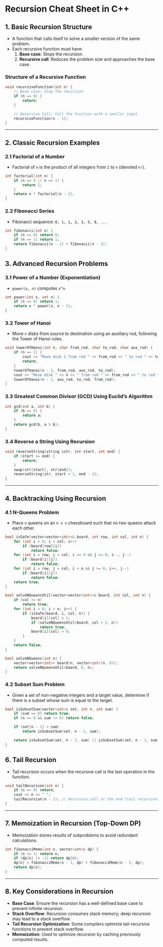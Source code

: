 
# Recursion Cheat Sheet in C++

## 1. Basic Recursion Structure

- A function that calls itself to solve a smaller version of the same problem.
- Each recursive function must have:
  1. **Base case**: Stops the recursion.
  2. **Recursive call**: Reduces the problem size and approaches the base case.

### Structure of a Recursive Function

```cpp
void recursiveFunction(int n) {
    // Base Case: Stop the recursion
    if (n == 0) {
        return;
    }

    // Recursive Call: Call the function with a smaller input
    recursiveFunction(n - 1);
}
```

---

## 2. Classic Recursion Examples

### 2.1 Factorial of a Number

- Factorial of `n` is the product of all integers from `1` to `n` (denoted `n!`).
```cpp
int factorial(int n) {
    if (n == 0 || n == 1) {
        return 1;
    }
    return n * factorial(n - 1);
}
```

### 2.2 Fibonacci Series

- Fibonacci sequence: `0, 1, 1, 2, 3, 5, 8, ...`
```cpp
int fibonacci(int n) {
    if (n == 0) return 0;
    if (n == 1) return 1;
    return fibonacci(n - 1) + fibonacci(n - 2);
}
```



## 3. Advanced Recursion Problems

### 3.1 Power of a Number (Exponentiation)

- `power(x, n)` computes `x^n`.
```cpp
int power(int x, int n) {
    if (n == 0) return 1;
    return x * power(x, n - 1);
}
```

### 3.2 Tower of Hanoi

- Move `n` disks from source to destination using an auxiliary rod, following the Tower of Hanoi rules.
```cpp
void towerOfHanoi(int n, char from_rod, char to_rod, char aux_rod) {
    if (n == 1) {
        cout << "Move disk 1 from rod " << from_rod << " to rod " << to_rod << endl;
        return;
    }
    towerOfHanoi(n - 1, from_rod, aux_rod, to_rod);
    cout << "Move disk " << n << " from rod " << from_rod << " to rod " << to_rod << endl;
    towerOfHanoi(n - 1, aux_rod, to_rod, from_rod);
}
```

### 3.3 Greatest Common Divisor (GCD) Using Euclid’s Algorithm

```cpp
int gcd(int a, int b) {
    if (b == 0) {
        return a;
    }
    return gcd(b, a % b);
}
```

### 3.4 Reverse a String Using Recursion

```cpp
void reverseString(string &str, int start, int end) {
    if (start >= end) {
        return;
    }
    swap(str[start], str[end]);
    reverseString(str, start + 1, end - 1);
}
```

---

## 4. Backtracking Using Recursion

### 4.1 N-Queens Problem

- Place `n` queens on an `n x n` chessboard such that no two queens attack each other.
```cpp
bool isSafe(vector<vector<int>>& board, int row, int col, int n) {
    for (int i = 0; i < col; i++)
        if (board[row][i])
            return false;
    for (int i = row, j = col; i >= 0 && j >= 0; i--, j--)
        if (board[i][j])
            return false;
    for (int i = row, j = col; i < n && j >= 0; i++, j--)
        if (board[i][j])
            return false;
    return true;
}

bool solveNQueensUtil(vector<vector<int>>& board, int col, int n) {
    if (col >= n)
        return true;
    for (int i = 0; i < n; i++) {
        if (isSafe(board, i, col, n)) {
            board[i][col] = 1;
            if (solveNQueensUtil(board, col + 1, n))
                return true;
            board[i][col] = 0;
        }
    }
    return false;
}

bool solveNQueens(int n) {
    vector<vector<int>> board(n, vector<int>(n, 0));
    return solveNQueensUtil(board, 0, n);
}
```

### 4.2 Subset Sum Problem

- Given a set of non-negative integers and a target value, determine if there is a subset whose sum is equal to the target.
```cpp
bool isSubsetSum(vector<int>& set, int n, int sum) {
    if (sum == 0) return true;
    if (n == 0 && sum != 0) return false;

    if (set[n - 1] > sum)
        return isSubsetSum(set, n - 1, sum);

    return isSubsetSum(set, n - 1, sum) || isSubsetSum(set, n - 1, sum - set[n - 1]);
}
```

## 6. Tail Recursion

- Tail recursion occurs when the recursive call is the last operation in the function.
```cpp
void tailRecursion(int n) {
    if (n == 0) return;
    cout << n << " ";
    tailRecursion(n - 1); // Recursive call at the end (tail recursion)
}
```

---

## 7. Memoization in Recursion (Top-Down DP)

- Memoization stores results of subproblems to avoid redundant calculations.
```cpp
int fibonacciMemo(int n, vector<int>& dp) {
    if (n <= 1) return n;
    if (dp[n] != -1) return dp[n];
    dp[n] = fibonacciMemo(n - 1, dp) + fibonacciMemo(n - 2, dp);
    return dp[n];
}
```

---

## 8. Key Considerations in Recursion

- **Base Case**: Ensure the recursion has a well-defined base case to prevent infinite recursion.
- **Stack Overflow**: Recursion consumes stack memory; deep recursion may lead to a stack overflow.
- **Tail Recursion Optimization**: Some compilers optimize tail-recursive functions to prevent stack overflow.
- **Memoization**: Used to optimize recursion by caching previously computed results.


